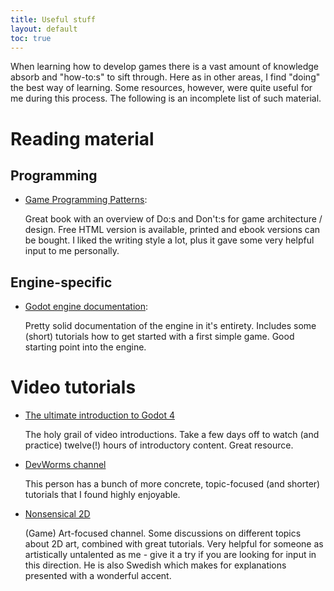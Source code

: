 ```yaml
---
title: Useful stuff
layout: default
toc: true
---
```


When learning how to develop games there is a vast amount of knowledge absorb and "how-to:s" to sift through. Here as in other areas, I find "doing" the best way of learning. Some resources, however, were quite useful for me during this process. The following is an incomplete list of such material.

<h1> Reading material</h1>

<h2> Programming </h2>

* [Game Programming Patterns](https://gameprogrammingpatterns.com): 

    Great book with an overview of Do:s and Don't:s for game architecture / design. Free HTML version is available, printed and ebook versions can be bought. I liked the writing style a lot, plus it gave some very helpful input to me personally.

<h2> Engine-specific </h2>

* [Godot engine documentation](https://docs.godotengine.org/en/stable/):
    
    Pretty solid documentation of the engine in it's entirety. Includes some (short) tutorials how to get started with a first simple game. Good starting point into the engine.


<h1> Video tutorials </h1>

* [The ultimate introduction to Godot 4](https://youtu.be/nAh_Kx5Zh5Q) 

    The holy grail of video introductions. Take a few days off to watch (and practice) twelve(!) hours of introductory content. Great resource.

* [DevWorms channel](https://www.youtube.com/channel/UCSehnx-yuPok8rOWlPIGGOQ) 

    This person has a bunch of more concrete, topic-focused (and shorter) tutorials that I found highly enjoyable.

* [Nonsensical 2D](https://www.youtube.com/channel/UC735U5ZCdMk_e0ycJyEjmWA) 

    (Game) Art-focused channel. Some discussions on different topics about 2D art, combined with great tutorials. Very helpful for someone as artistically untalented as me - give it a try if you are looking for input in this direction. He is also Swedish which makes for explanations presented with a wonderful accent.

